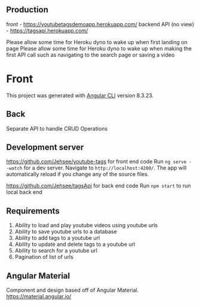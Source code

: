 ## Production
front - https://youtubetagsdemoapp.herokuapp.com/
backend API (no view) - https://tagsapi.herokuapp.com/

Please allow some time for Heroku dyno to wake up when first landing on page
Please allow some time for Heroku dyno to wake up when making the first API call such as navigating to the search page or saving a video

# Front
This project was generated with [Angular CLI](https://github.com/angular/angular-cli) version 8.3.23.

## Back
Separate API to handle CRUD Operations 

## Development server
https://github.com/Jehsee/youtube-tags for front end code
Run `ng serve --watch` for a dev server. Navigate to `http://localhost:4200/`. The app will automatically reload if you change any of the source files.

https://github.com/Jehsee/tagsApi for back end code
Run `npm start` to run local back end


## Requirements
1. Ability to load and play youtube videos using youtube urls
2. Ability to save youtube urls to a database
3. Ability to add tags to a youtube url
4. Ability to update and delete tags to a youtube url
5. Ability to search for a youtube url
6. Pagination of list of urls

## Angular Material
Component and design based off of Angular Material. https://material.angular.io/

